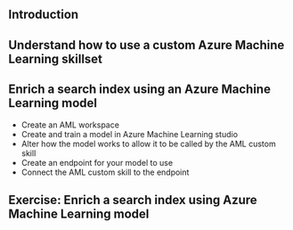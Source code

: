 ## Introduction
## Understand how to use a custom Azure Machine Learning skillset
## Enrich a search index using an Azure Machine Learning model
  - Create an AML workspace
  - Create and train a model in Azure Machine Learning studio
  - Alter how the model works to allow it to be called by the AML custom skill
  - Create an endpoint for your model to use
  - Connect the AML custom skill to the endpoint
## Exercise: Enrich a search index using Azure Machine Learning model
